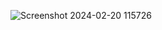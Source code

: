 ![Screenshot 2024-02-20 115726](https://github.com/PurnaSaiKumar/Login-page/assets/155049065/07772c36-0fb4-48a2-844c-754bb1178f1b)
